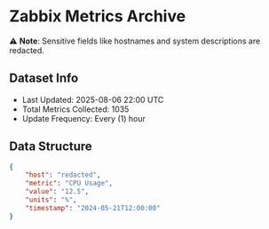 # Zabbix Metrics Archive

⚠️ **Note**: Sensitive fields like hostnames and system descriptions are redacted.

## Dataset Info
- Last Updated: 2025-08-06 22:00 UTC
- Total Metrics Collected: 1035
- Update Frequency: Every (1) hour

## Data Structure
```json
{
    "host": "redacted",
    "metric": "CPU Usage",
    "value": "12.5",
    "units": "%",
    "timestamp": "2024-05-21T12:00:00"
}
```
